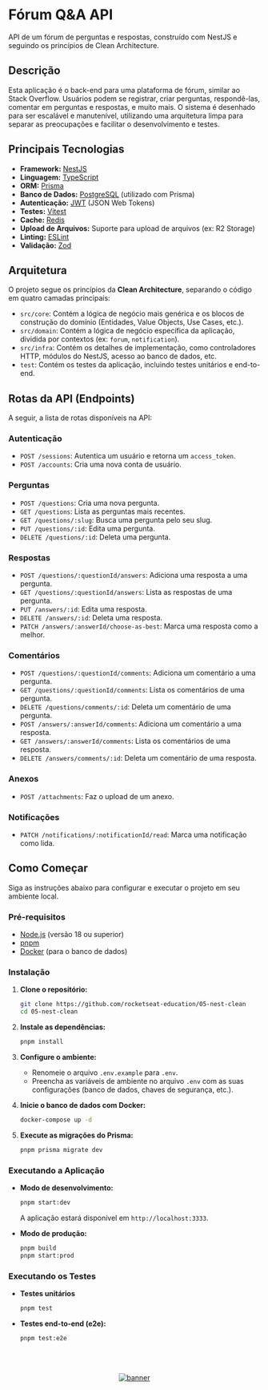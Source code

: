 # Fórum Q&A API

API de um fórum de perguntas e respostas, construído com NestJS e seguindo os princípios de Clean Architecture.

## Descrição

Esta aplicação é o back-end para uma plataforma de fórum, similar ao Stack Overflow. Usuários podem se registrar, criar perguntas, respondê-las, comentar em perguntas e respostas, e muito mais. O sistema é desenhado para ser escalável e manutenível, utilizando uma arquitetura limpa para separar as preocupações e facilitar o desenvolvimento e testes.

## Principais Tecnologias

- **Framework:** [NestJS](https://nestjs.com/)
- **Linguagem:** [TypeScript](https://www.typescriptlang.org/)
- **ORM:** [Prisma](https://www.prisma.io/)
- **Banco de Dados:** [PostgreSQL](https://www.postgresql.org/) (utilizado com Prisma)
- **Autenticação:** [JWT](https://jwt.io/) (JSON Web Tokens)
- **Testes:** [Vitest](https://vitest.dev/)
- **Cache:** [Redis](https://redis.io/)
- **Upload de Arquivos:** Suporte para upload de arquivos (ex: R2 Storage)
- **Linting:** [ESLint](https://eslint.org/)
- **Validação:** [Zod](https://zod.dev/)

## Arquitetura

O projeto segue os princípios da **Clean Architecture**, separando o código em quatro camadas principais:

- `src/core`: Contém a lógica de negócio mais genérica e os blocos de construção do domínio (Entidades, Value Objects, Use Cases, etc.).
- `src/domain`: Contém a lógica de negócio específica da aplicação, dividida por contextos (ex: `forum`, `notification`).
- `src/infra`: Contém os detalhes de implementação, como controladores HTTP, módulos do NestJS, acesso ao banco de dados, etc.
- `test`: Contém os testes da aplicação, incluindo testes unitários e end-to-end.

## Rotas da API (Endpoints)

A seguir, a lista de rotas disponíveis na API:

### Autenticação

- `POST /sessions`: Autentica um usuário e retorna um `access_token`.
- `POST /accounts`: Cria uma nova conta de usuário.

### Perguntas

- `POST /questions`: Cria uma nova pergunta.
- `GET /questions`: Lista as perguntas mais recentes.
- `GET /questions/:slug`: Busca uma pergunta pelo seu slug.
- `PUT /questions/:id`: Edita uma pergunta.
- `DELETE /questions/:id`: Deleta uma pergunta.

### Respostas

- `POST /questions/:questionId/answers`: Adiciona uma resposta a uma pergunta.
- `GET /questions/:questionId/answers`: Lista as respostas de uma pergunta.
- `PUT /answers/:id`: Edita uma resposta.
- `DELETE /answers/:id`: Deleta uma resposta.
- `PATCH /answers/:answerId/choose-as-best`: Marca uma resposta como a melhor.

### Comentários

- `POST /questions/:questionId/comments`: Adiciona um comentário a uma pergunta.
- `GET /questions/:questionId/comments`: Lista os comentários de uma pergunta.
- `DELETE /questions/comments/:id`: Deleta um comentário de uma pergunta.
- `POST /answers/:answerId/comments`: Adiciona um comentário a uma resposta.
- `GET /answers/:answerId/comments`: Lista os comentários de uma resposta.
- `DELETE /answers/comments/:id`: Deleta um comentário de uma resposta.

### Anexos

- `POST /attachments`: Faz o upload de um anexo.

### Notificações

- `PATCH /notifications/:notificationId/read`: Marca uma notificação como lida.

## Como Começar

Siga as instruções abaixo para configurar e executar o projeto em seu ambiente local.

### Pré-requisitos

- [Node.js](https://nodejs.org/en/) (versão 18 ou superior)
- [pnpm](https://pnpm.io/installation)
- [Docker](https://www.docker.com/get-started) (para o banco de dados)

### Instalação

1. **Clone o repositório:**

    ```bash
    git clone https://github.com/rocketseat-education/05-nest-clean
    cd 05-nest-clean
    ```

2. **Instale as dependências:**

    ```bash
    pnpm install
    ```

3. **Configure o ambiente:**
    - Renomeie o arquivo `.env.example` para `.env`.
    - Preencha as variáveis de ambiente no arquivo `.env` com as suas configurações (banco de dados, chaves de segurança, etc.).

4. **Inicie o banco de dados com Docker:**

    ```bash
    docker-compose up -d
    ```

5. **Execute as migrações do Prisma:**

    ```bash
    pnpm prisma migrate dev
    ```

### Executando a Aplicação

- **Modo de desenvolvimento:**

  ```bash
  pnpm start:dev
  ```

  A aplicação estará disponível em `http://localhost:3333`.

- **Modo de produção:**

  ```bash
  pnpm build
  pnpm start:prod
  ```

### Executando os Testes

- **Testes unitários**

  ```bash
  pnpm test
  ```

- **Testes end-to-end (e2e):**

  ```bash
  pnpm test:e2e
  ```

<!--START_SECTION:footer-->

<br />
<br />

<p align="center">
  <a href="https://discord.gg/rocketseat" target="_blank">
    <img align="center" src="https://storage.googleapis.com/golden-wind/comunidade/rodape.svg" alt="banner"/>
  </a>
</p>

<!--END_SECTION:footer-->
